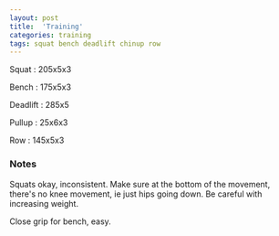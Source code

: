 ```yaml
---
layout: post
title:  'Training'
categories: training
tags: squat bench deadlift chinup row
---
```


Squat       :   205x5x3

Bench       :   175x5x3

Deadlift    :   285x5

Pullup      :   25x6x3

Row         :   145x5x3

### Notes

Squats okay, inconsistent. Make sure at the bottom of the movement, there's no knee
movement, ie just hips going down. Be careful with increasing weight.

Close grip for bench, easy.
